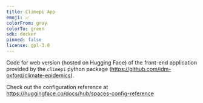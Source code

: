```yaml
---
title: Climepi App
emoji: 📈
colorFrom: gray
colorTo: green
sdk: docker
pinned: false
license: gpl-3.0
---
```


Code for web version (hosted on Hugging Face) of the front-end application provided by
the `climepi` python package (https://github.com/idm-oxford/climate-epidemics).

Check out the configuration reference at https://huggingface.co/docs/hub/spaces-config-reference

